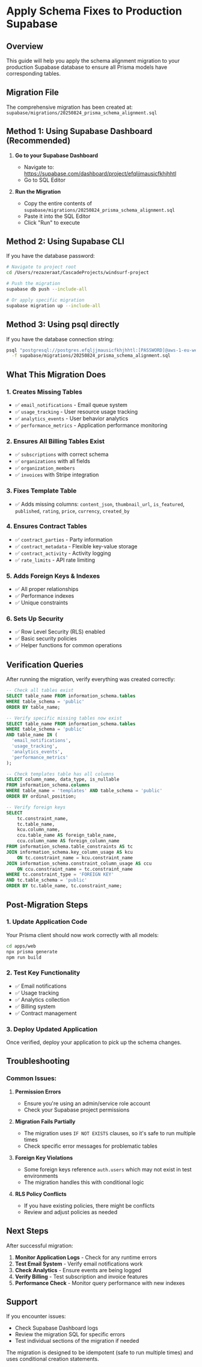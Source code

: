 # Apply Schema Fixes to Production Supabase

## Overview
This guide will help you apply the schema alignment migration to your production Supabase database to ensure all Prisma models have corresponding tables.

## Migration File
The comprehensive migration has been created at:
`supabase/migrations/20250824_prisma_schema_alignment.sql`

## Method 1: Using Supabase Dashboard (Recommended)

1. **Go to your Supabase Dashboard**
   - Navigate to: https://supabase.com/dashboard/project/efqljjmausicfkhjhhtl
   - Go to SQL Editor

2. **Run the Migration**
   - Copy the entire contents of `supabase/migrations/20250824_prisma_schema_alignment.sql`
   - Paste it into the SQL Editor
   - Click "Run" to execute

## Method 2: Using Supabase CLI

If you have the database password:

```bash
# Navigate to project root
cd /Users/rezazeraat/CascadeProjects/windsurf-project

# Push the migration
supabase db push --include-all

# Or apply specific migration
supabase migration up --include-all
```

## Method 3: Using psql directly

If you have the database connection string:

```bash
psql "postgresql://postgres.efqljjmausicfkhjhhtl:[PASSWORD]@aws-1-eu-west-2.pooler.supabase.com:5432/postgres" \
  -f supabase/migrations/20250824_prisma_schema_alignment.sql
```

## What This Migration Does

### 1. **Creates Missing Tables**
- ✅ `email_notifications` - Email queue system
- ✅ `usage_tracking` - User resource usage tracking
- ✅ `analytics_events` - User behavior analytics
- ✅ `performance_metrics` - Application performance monitoring

### 2. **Ensures All Billing Tables Exist**
- ✅ `subscriptions` with correct schema
- ✅ `organizations` with all fields
- ✅ `organization_members`
- ✅ `invoices` with Stripe integration

### 3. **Fixes Template Table**
- ✅ Adds missing columns: `content_json`, `thumbnail_url`, `is_featured`, `published`, `rating`, `price`, `currency`, `created_by`

### 4. **Ensures Contract Tables**
- ✅ `contract_parties` - Party information
- ✅ `contract_metadata` - Flexible key-value storage
- ✅ `contract_activity` - Activity logging
- ✅ `rate_limits` - API rate limiting

### 5. **Adds Foreign Keys & Indexes**
- ✅ All proper relationships
- ✅ Performance indexes
- ✅ Unique constraints

### 6. **Sets Up Security**
- ✅ Row Level Security (RLS) enabled
- ✅ Basic security policies
- ✅ Helper functions for common operations

## Verification Queries

After running the migration, verify everything was created correctly:

```sql
-- Check all tables exist
SELECT table_name FROM information_schema.tables 
WHERE table_schema = 'public' 
ORDER BY table_name;

-- Verify specific missing tables now exist
SELECT table_name FROM information_schema.tables 
WHERE table_schema = 'public' 
AND table_name IN (
  'email_notifications', 
  'usage_tracking', 
  'analytics_events', 
  'performance_metrics'
);

-- Check templates table has all columns
SELECT column_name, data_type, is_nullable 
FROM information_schema.columns 
WHERE table_name = 'templates' AND table_schema = 'public'
ORDER BY ordinal_position;

-- Verify foreign keys
SELECT 
    tc.constraint_name,
    tc.table_name,
    kcu.column_name,
    ccu.table_name AS foreign_table_name,
    ccu.column_name AS foreign_column_name
FROM information_schema.table_constraints AS tc
JOIN information_schema.key_column_usage AS kcu
    ON tc.constraint_name = kcu.constraint_name
JOIN information_schema.constraint_column_usage AS ccu
    ON ccu.constraint_name = tc.constraint_name
WHERE tc.constraint_type = 'FOREIGN KEY'
AND tc.table_schema = 'public'
ORDER BY tc.table_name, tc.constraint_name;
```

## Post-Migration Steps

### 1. **Update Application Code**
Your Prisma client should now work correctly with all models:

```bash
cd apps/web
npx prisma generate
npm run build
```

### 2. **Test Key Functionality**
- ✅ Email notifications
- ✅ Usage tracking
- ✅ Analytics collection
- ✅ Billing system
- ✅ Contract management

### 3. **Deploy Updated Application**
Once verified, deploy your application to pick up the schema changes.

## Troubleshooting

### Common Issues:

1. **Permission Errors**
   - Ensure you're using an admin/service role account
   - Check your Supabase project permissions

2. **Migration Fails Partially**
   - The migration uses `IF NOT EXISTS` clauses, so it's safe to run multiple times
   - Check specific error messages for problematic tables

3. **Foreign Key Violations**
   - Some foreign keys reference `auth.users` which may not exist in test environments
   - The migration handles this with conditional logic

4. **RLS Policy Conflicts**
   - If you have existing policies, there might be conflicts
   - Review and adjust policies as needed

## Next Steps

After successful migration:

1. **Monitor Application Logs** - Check for any runtime errors
2. **Test Email System** - Verify email notifications work
3. **Check Analytics** - Ensure events are being logged
4. **Verify Billing** - Test subscription and invoice features
5. **Performance Check** - Monitor query performance with new indexes

## Support

If you encounter issues:
- Check Supabase Dashboard logs
- Review the migration SQL for specific errors
- Test individual sections of the migration if needed

The migration is designed to be idempotent (safe to run multiple times) and uses conditional creation statements.